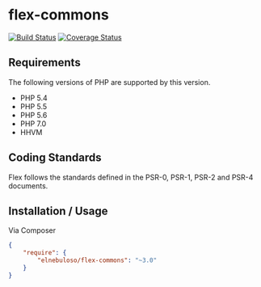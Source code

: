 # flex-commons

[![Build Status](https://travis-ci.org/elnebuloso/flex-commons.svg?branch=master)](https://travis-ci.org/elnebuloso/flex-commons)
[![Coverage Status](https://coveralls.io/repos/github/elnebuloso/flex-commons/badge.svg?branch=master)](https://coveralls.io/github/elnebuloso/flex-commons?branch=master)

## Requirements

The following versions of PHP are supported by this version.

* PHP 5.4
* PHP 5.5
* PHP 5.6
* PHP 7.0
* HHVM

## Coding Standards

Flex follows the standards defined in the PSR-0, PSR-1, PSR-2 and PSR-4 documents.

## Installation / Usage

Via Composer

``` json
{
    "require": {
        "elnebuloso/flex-commons": "~3.0"
    }
}
```